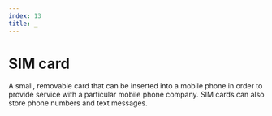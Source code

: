 ```yaml
---
index: 13
title: _
---
```

# SIM card

A small, removable card that can be inserted into a mobile phone in order to provide service with a particular mobile phone company. SIM cards can also store phone numbers and text messages.